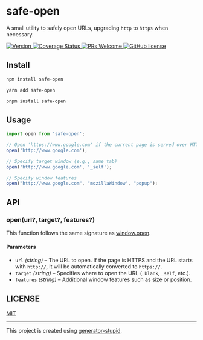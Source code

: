 # safe-open

A small utility to safely open URLs, upgrading `http` to `https` when necessary.

<p>
  <a href="https://www.npmjs.com/package/safe-open">
    <img src="https://img.shields.io/npm/v/safe-open.svg" alt="Version" />
  </a>
  <a href="https://coveralls.io/github/yyz945947732/safe-open?branch=master">
    <img
      src="https://coveralls.io/repos/github/yyz945947732/safe-open/badge.svg?branch=master"
      alt="Coverage Status"
    />
  </a>
  <a href="https://github.com/yyz945947732/safe-open/pulls">
    <img
      src="https://img.shields.io/badge/PRs-welcome-brightgreen.svg"
      alt="PRs Welcome"
    />
  </a>
  <a href="https://github.com/yyz945947732/safe-open/blob/master/LICENSE">
    <img
      src="https://img.shields.io/badge/license-MIT-blue.svg"
      alt="GitHub license"
    />
  </a>
</p>

## Install

```bash
npm install safe-open
```

```bash
yarn add safe-open
```

```bash
pnpm install safe-open
```

## Usage

```js
import open from 'safe-open';

// Open 'https://www.google.com' if the current page is served over HTTPS
open('http://www.google.com');

// Specify target window (e.g., same tab)
open('http://www.google.com', '_self');

// Specify window features
open("http://www.google.com", "mozillaWindow", "popup");
```

## API

### open(url?, target?, features?)

This function follows the same signature as [window.open](https://developer.mozilla.org/en-US/docs/Web/API/Window/open).

#### Parameters

- `url` _(string)_ – The URL to open. If the page is HTTPS and the URL starts with `http://`, it will be automatically converted to `https://`.
- `target` _(string)_ – Specifies where to open the URL (`_blank`, `_self`, etc.).
- `features` _(string)_ – Additional window features such as size or position.

## LICENSE

[MIT](https://github.com/yyz945947732/safe-open/blob/master/LICENSE)

---

This project is created using [generator-stupid](https://github.com/yyz945947732/generator-stupid).
